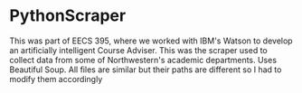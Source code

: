 PythonScraper
=============

This was part of EECS 395, where we worked with IBM's Watson to develop an artificially intelligent Course Adviser.
This was the scraper used to collect data from some of Northwestern's academic departments.
Uses Beautiful Soup.
All files are similar but their paths are different so I had to modify them accordingly 

